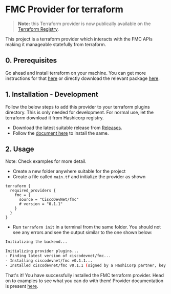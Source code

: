 # FMC Provider for terraform

> **Note:** this Terraform provider is now publically available on the [Terraform Registry](https://registry.terraform.io/providers/CiscoDevNet/fmc/latest).

This project is a terraform provider which interacts with the FMC APIs making it manageable statefully from terraform.

## 0. Prerequisites

Go ahead and install terraform on your machine. You can get more instructions for that [here](https://learn.hashicorp.com/tutorials/terraform/install-cli) or directly download the relevant package [here](https://www.terraform.io/downloads.html).

## 1. Installation - Development

Follow the below steps to add this provider to your terraform plugins directory. This is only needed for development. For normal use, let the terraform download it from Hashicorp registry.

- Download the latest suitable release from [Releases](https://github.com/CiscoDevNet/terraform-provider-fmc/releases/latest).
- Follow the [document here](https://www.terraform.io/docs/cli/config/config-file.html#provider-installation) to install the same.

## 2. Usage

Note: Check examples for more detail.

- Create a new folder anywhere suitable for the project
- Create a file called `main.tf` and initialize the provider as shown

```hcl
terraform {
  required_providers {
    fmc = {
      source = "CiscoDevNet/fmc"
      # version = "0.1.1"
    }
  }
}
```

- Run `terraform init` in a terminal from the same folder. You should not see any errors and see the output similar to the one shown below:

```bash
Initializing the backend...

Initializing provider plugins...
- Finding latest version of ciscodevnet/fmc...
- Installing ciscodevnet/fmc v0.1.1...
- Installed ciscodevnet/fmc v0.1.1 (signed by a HashiCorp partner, key ID 6EC4A79DAB7CB6D0)
```

That's it! You have successfully installed the FMC terraform provider. Head on to examples to see what you can do with them!
Provider documentation is present [here](https://registry.terraform.io/providers/CiscoDevNet/fmc/latest/docs).
